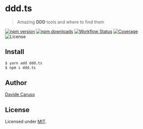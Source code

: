 # ddd.ts

> Amazing **DDD** tools and where to find them

<p align="center">

[![npm version](https://img.shields.io/npm/v/ddd.ts.svg)](https://www.npmjs.com/package/ddd.ts)
[![npm downloads](https://img.shields.io/npm/dm/ddd.ts.svg)](https://www.npmjs.com/package/ddd.ts)
[![Workflow Status](https://github.com/davidecaruso/ddd.ts/actions/workflows/release.yaml/badge.svg)](https://github.com/davidecaruso/ddd.ts/actions)
[![Coverage](https://img.shields.io/coveralls/github/davidecaruso/ddd.ts/main)](https://coveralls.io/github/davidecaruso/ddd.ts?branch=main)
![License](https://img.shields.io/github/license/davidecaruso/ddd.ts.svg)

</p>

## Install

```bash
$ yarn add ddd.ts
$ npm i ddd.ts
```

## Author

[Davide Caruso](https://about.me/davidecaruso)

## License

Licensed under [MIT](LICENSE).
